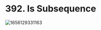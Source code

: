 # 392. Is Subsequence

![1656129331163](https://user-images.githubusercontent.com/45015114/175757229-f65cab0b-7da1-4d30-9d17-a95da956d0a0.png)
